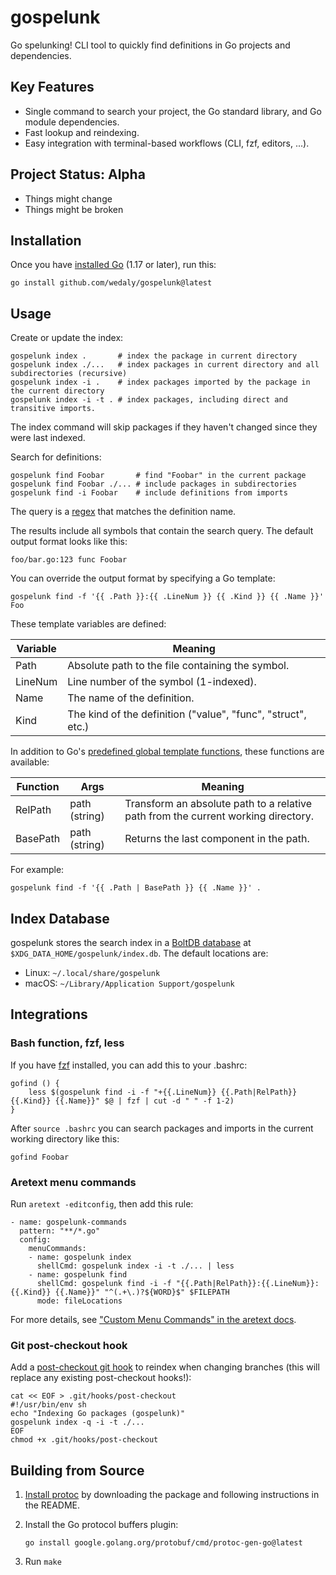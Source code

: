 gospelunk
=========

Go spelunking! CLI tool to quickly find definitions in Go projects and dependencies.

Key Features
------------

-	Single command to search your project, the Go standard library, and Go module dependencies.
-	Fast lookup and reindexing.
-	Easy integration with terminal-based workflows (CLI, fzf, editors, ...).

Project Status: Alpha
---------------------

-	Things might change
-	Things might be broken

Installation
------------

Once you have [installed Go](https://go.dev/doc/install) (1.17 or later), run this:

```
go install github.com/wedaly/gospelunk@latest
```

Usage
-----

Create or update the index:

```
gospelunk index .       # index the package in current directory
gospelunk index ./...   # index packages in current directory and all subdirectories (recursive)
gospelunk index -i .    # index packages imported by the package in the current directory
gospelunk index -i -t . # index packages, including direct and transitive imports.
```

The index command will skip packages if they haven't changed since they were last indexed.

Search for definitions:

```
gospelunk find Foobar       # find "Foobar" in the current package
gospelunk find Foobar ./... # include packages in subdirectories
gospelunk find -i Foobar    # include definitions from imports
```

The query is a [regex](https://github.com/google/re2/wiki/Syntax) that matches the definition name.

The results include all symbols that contain the search query. The default output format looks like this:

```
foo/bar.go:123 func Foobar
```

You can override the output format by specifying a Go template:

```
gospelunk find -f '{{ .Path }}:{{ .LineNum }} {{ .Kind }} {{ .Name }}' Foo
```

These template variables are defined:

| Variable | Meaning                                                      |
|----------|--------------------------------------------------------------|
| Path     | Absolute path to the file containing the symbol.             |
| LineNum  | Line number of the symbol (1-indexed).                       |
| Name     | The name of the definition.                                  |
| Kind     | The kind of the definition ("value", "func", "struct", etc.) |

In addition to Go's [predefined global template functions](https://pkg.go.dev/text/template#hdr-Functions), these functions are available:

| Function | Args          | Meaning                                                                           |
|----------|---------------|-----------------------------------------------------------------------------------|
| RelPath  | path (string) | Transform an absolute path to a relative path from the current working directory. |
| BasePath | path (string) | Returns the last component in the path.                                           |

For example:

```
gospelunk find -f '{{ .Path | BasePath }} {{ .Name }}' .
```

Index Database
--------------

gospelunk stores the search index in a [BoltDB database](https://github.com/etcd-io/bbolt) at `$XDG_DATA_HOME/gospelunk/index.db`. The default locations are:

-	Linux: `~/.local/share/gospelunk`
-	macOS: `~/Library/Application Support/gospelunk`

Integrations
------------

### Bash function, fzf, less

If you have [fzf](https://github.com/junegunn/fzf) installed, you can add this to your .bashrc:

```
gofind () {
	less $(gospelunk find -i -f "+{{.LineNum}} {{.Path|RelPath}} {{.Kind}} {{.Name}}" $@ | fzf | cut -d " " -f 1-2)
}
```

After `source .bashrc` you can search packages and imports in the current working directory like this:

```
gofind Foobar
```

### Aretext menu commands

Run `aretext -editconfig`, then add this rule:

```
- name: gospelunk-commands
  pattern: "**/*.go"
  config:
    menuCommands:
    - name: gospelunk index
      shellCmd: gospelunk index -i -t ./... | less
    - name: gospelunk find
      shellCmd: gospelunk find -i -f "{{.Path|RelPath}}:{{.LineNum}}:{{.Kind}} {{.Name}}" "^(.+\.)?${WORD}$" $FILEPATH
      mode: fileLocations
```

For more details, see ["Custom Menu Commands" in the aretext docs](https://aretext.org/docs/custom-menu-commands/).

### Git post-checkout hook

Add a [post-checkout git hook](https://git-scm.com/docs/githooks#_post_checkout) to reindex when changing branches (this will replace any existing post-checkout hooks!):

```
cat << EOF > .git/hooks/post-checkout
#!/usr/bin/env sh
echo "Indexing Go packages (gospelunk)"
gospelunk index -q -i -t ./...
EOF
chmod +x .git/hooks/post-checkout
```

Building from Source
--------------------

1.	[Install protoc](https://developers.google.com/protocol-buffers/docs/downloads) by downloading the package and following instructions in the README.
2.	Install the Go protocol buffers plugin:

	```
	go install google.golang.org/protobuf/cmd/protoc-gen-go@latest
	```

3.	Run `make`
